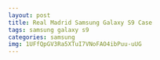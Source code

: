 ```yaml
---
layout: post
title: Real Madrid Samsung Galaxy S9 Case
tags: samsung galaxy s9
categories: samsung
img: 1UFfQpGV3Ra5XTuI7VNoFAO4ibPuu-uUG
---
```

